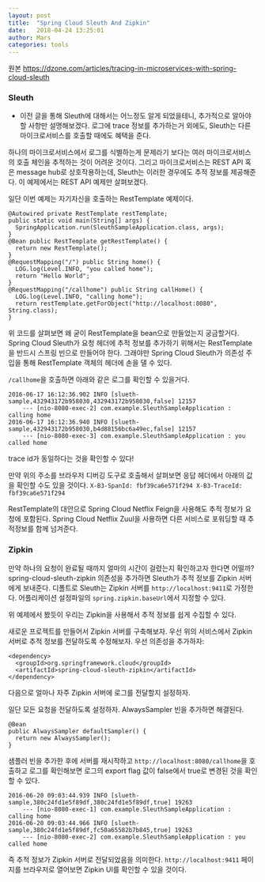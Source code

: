 ```yaml
---
layout: post
title:  "Spring Cloud Sleuth And Zipkin"
date:   2018-04-24 13:25:01
author: Mars
categories: tools
---
```


원본 <https://dzone.com/articles/tracing-in-microservices-with-spring-cloud-sleuth>



### Sleuth
* 이전 글을 통해 Sleuth에 대해서는 어느정도 알게 되었을테니, 추가적으로 알아야 할 사항만 설명해보겠다.
로그에 trace 정보를 추가하는거 외에도, Sleuth는 다른 마이크로서비스를 호출할 때에도 혜택을 준다.

하나의 마이크로서비스에서 로그를 식별하는게 문제라기 보다는 여러 마이크로서비스의 호출 체인을 추적하는 것이 어려운 것이다.
그리고 마이크로서비스는 REST API 혹은 message hub로 상호작용하는데, Sleuth는 이러한 경우에도 추적 정보를 제공해준다. 
이 예제에서는 REST API 예제만 살펴보겠다. 

일단 이번 예제는 자기자신을 호출하는 RestTemplate 예제이다.

```
@Autowired private RestTemplate restTemplate; 
public static void main(String[] args) { 
  SpringApplication.run(SleuthSampleApplication.class, args); 
} 
@Bean public RestTemplate getRestTemplate() { 
  return new RestTemplate(); 
} 
@RequestMapping("/") public String home() { 
  LOG.log(Level.INFO, "you called home"); 
  return "Hello World"; 
} 
@RequestMapping("/callhome") public String callHome() { 
  LOG.log(Level.INFO, "calling home"); 
  return restTemplate.getForObject("http://localhost:8080", String.class); 
}
```

위 코드를 살펴보면 왜 굳이 RestTemplate을 bean으로 만들었는지 궁금할거다.
Spring Cloud Sleuth가 요청 헤더에 추적 정보를 추가하기 위해서는 RestTemplate을 반드시 스프링 빈으로 만들어야 한다.
그래야만 Spring Cloud Sleuth가 의존성 주입을 통해 RestTemplate 객체의 헤더에 손을 댈 수 있다.

`/callhome`을 호출하면 아래와 같은 로그를 확인할 수 있을거다.
```
2016-06-17 16:12:36.902 INFO [slueth-sample,432943172b958030,432943172b958030,false] 12157 
	--- [nio-8080-exec-2] com.example.SleuthSampleApplication : calling home 
2016-06-17 16:12:36.940 INFO [slueth-sample,432943172b958030,b4d88156bc6a49ec,false] 12157 
	--- [nio-8080-exec-3] com.example.SleuthSampleApplication : you called home
```
trace id가 동일하다는 것을 확인할 수 있다! 


만약 위의 주소를 브라우저 디버깅 도구로 호출해서 살펴보면 응답 헤더에서 아래의 값을 확인할 수도 있을 것이다.
`X-B3-SpanId: fbf39ca6e571f294 X-B3-TraceId: fbf39ca6e571f294`


RestTemplate의 대안으로 Spring Cloud Netflix Feign을 사용해도 추적 정보가 요청에 포함된다. 
Spring Cloud Netflix Zuul을 사용하면 다른 서비스로 포워딩할 때 추적정보를 함께 넘겨준다.

### Zipkin
만약 하나의 요청이 완료될 때까지 얼마의 시간이 걸렸는지 확인하고자 한다면 어떨까?
spring-cloud-sleuth-zipkin 의존성을 추가하면 Sleuth가 추적 정보를 Zipkin 서버에게 보내준다.
디폴트로 Sleuth는 Zipkin 서버를 `http://localhost:9411`로 가정한다.
어플리케이션 설정파일의 `spring.zipkin.baseUrl`에서 지정할 수 있다.

위 예제에서 봤듯이 우리는 Zipkin을 사용해서 추적 정보를 쉽게 수집할 수 있다.


새로운 프로젝트를 만들어서 Zipkin 서버를 구축해보자.
우선 위의 서비스에서 Zipkin 서버로 추적 정보를 전달하도록 수정해보자. 
우선 의존성을 추가하자: 
```
<dependency> 
  <groupId>org.springframework.cloud</groupId> 
  <artifactId>spring-cloud-sleuth-zipkin</artifactId> 
</dependency>
```
다음으로 얼마나 자주 Zipkin 서버에 로그를 전달할지 설정하자.

일단 모든 요청을 전달하도록 설정하자.
AlwaysSampler 빈을 추가하면 해결된다.
``` 
@Bean 
public AlwaysSampler defaultSampler() { 
  return new AlwaysSampler(); 
}
```
샘플러 빈을 추가한 후에 서버를 재시작하고 `http://localhost:8080/callhome`을 호출하고 로그를 확인해보면 로그의 export flag 값이 false에서 true로 변경된 것을 확인할 수 있다.
 
```
2016-06-20 09:03:44.939 INFO [slueth-sample,380c24fd1e5f89df,380c24fd1e5f89df,true] 19263 
	--- [nio-8080-exec-1] com.example.SleuthSampleApplication : calling home 
2016-06-20 09:03:44.966 INFO [slueth-sample,380c24fd1e5f89df,fc50a65582b7b845,true] 19263 
	--- [nio-8080-exec-2] com.example.SleuthSampleApplication : you called home
```

즉 추적 정보가 Zipkin 서버로 전달되었음을 의미한다.
`http://localhost:9411` 페이지를 브라우저로 열어보면 Zipkin UI를 확인할 수 있을 것이다. 
